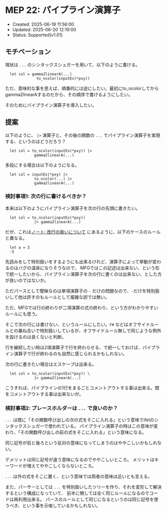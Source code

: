 # MEP 22: パイプライン演算子

- Created: 2025-06-19 11:56:00
- Updated: 2025-06-20 12:19:00
- Status: Supported(v1.01)

## モチベーション

現状は `...` のシンタックスシュガーを用いて、以下のように書ける。

```
  let col = gamma2linearA(...)
              to_ncolor(inputEx(*pxy))
```

ただ、意味的な事を思えば、順番的には逆にしたい。最初にto_ncolorしてからgamma2linearAするのだから、その順序で書けるようにしたい。

そのためにパイプライン演算子を導入したい。

## 提案

以下のように、 `|>` 演算子と、その後の関数の `...` でパイプライン演算子を実現する、というのはどうだろう？

```
  let col = to_ncolor(inputEx(*pxy)) |>
             gamma2linearA(...)
```

多段にする場合は以下のようになる。

```
  let col = inputEx(*pxy) |>
             to_ncolor(...) |>
             gamma2linearA(...)
```


### 検討事項1: 次の行に書けるべきか？

本来は以下のようにパイプライン演算子を次の行の先頭に書きたい。

```
  let col = to_ncolor(inputEx(*pxy))
             |> gamma2linearA(...)
```

だが、これは[ノート: 改行の扱いについて](../notes/EOLHandling.md) にあるように、以下のケースのルールと異なる。

```
  let a = 3
  -5
```

先読みをして特別扱いをするようにも出来るけれど、演算子によって挙動が変わるのはバグの温床になりそうなので、
MFGではこの記述は出来ない、という形で統一したいから、パイプライン演算子を次の行に書くのは出来ない、とした方が良いのではないか。

ただパースとして曖昧なのは単項演算子の `-` だけの問題なので、`-`だけを特別扱いして他は許すのもルールとして複雑な訳では無い。

ただ、MFGでは行の終わりが二項演算の式の終わり、という方がわかりやすいルールにも思う。

そこで次の行には書けない、というルールにしたい。`F#` などはオフサイドルールとの兼ね合いで特別扱いしているが、オフサイドルール無しで同じような例外を設けるのは良くないと判断。

行を継続したい時は2項演算子で行を終わらせる、で統一しておけば、パイプライン演算子で行が終わるのも自然に感じられるかもしれない。

次の行に書きたい場合はエスケープは出来る。

```
  let col = to_ncolor(inputEx(*pxy)) \
             |> gamma2linearA(...)
```

こうすれば、パイプラインの1行をまるごとコメントアウトする事は出来る。間をコメントアウトする事は出来ないが。

### 検討事項2: プレースホルダーは `...` で良いのか？

`...` は既に「その関数呼び出しの次の式をそこに入れる」という意味でifelのシンタックスシュガーで使われている。
パイプライン演算子の時はこの意味が変わり、「その関数呼び出しの前の式をそこに入れる」という意味になる。

同じ記号が前と後ろという反対の意味になってしまうのはややこしいかもしれない。

デメリットは同じ記号が違う意味になるのでややこしいところ。
メリットはキーワードが増えてややこしくならないところ。

`...` は外の式をそこに置く、という意味では両者の意味は近いとも言える。

また、パーサーとしては `...` を特別扱いしたツリーを作り、それを変形して解決するという構成になっていて、
前半に関しては全く同じルールになるのでコードは再利用出来る。
パースのルールとして同じになるというのは同じ記号を使うべき、という事を示唆しているかもしれない。




